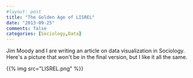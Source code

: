 ```yaml
---
#layout: post
title: "The Golden Age of LISREL"
date: "2013-09-25"
comments: false
categories: [Sociology,Data]
---
```


Jim Moody and I are writing an article on data visualization in Sociology. Here's a picture that won't be in the final version, but I like it all the same.

{{% img src="LISREL.png" %}}
